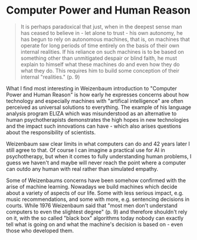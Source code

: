 # Computer Power and Human Reason

>It is perhaps paradoxical that just, when in the deepest sense man has ceased to believe in - let alone to trust - his own autonomy, he has begun to rely on autonomous machines, that is, on machines that operate for long periods of time entirely on the basis of their own internal realities. If his reliance on such machines is to be based on something other than unmitigated despair or blind faith, he must explain to himself what these machines do and even how they do what they do. This requires him to build some conception of their internal "realities." (p. 9)

What I find most interesting in Weizenbaum introduction to "Computer Power and Human Reason" is how early he expresses concerns about how technology and especially machines with "artifical intelligence" are often perceived as universal solutions to everything. The example of his language analysis program ELIZA which was misunderstood as an alternative to human psychotherapists demonstrates the high hopes in new technologies and the impact such innovations can have - which also arises questions about the responsibility of scientists.

Weizenbaum saw clear limits in what computers can do and 42 years later I still agree to that. Of course I can imagine a practical use for AI in psychotherapy, but when it comes to fully understanding human problems, I guess we haven't and maybe will never reach the point where a computer can outdo any human with real rather than simulated empathy.

Some of Weizenbaums concerns have been somehow confirmed with the arise of machine learning. Nowadays we build machines which decide about a variety of aspects of our life. Some with less serious impact, e.g. music recommendations, and some with more, e.g. sentencing decisions in courts. While 1976 Weizenbaum said that "most men don't understand computers to even the slightest degree" (p. 9) and therefore shouldn't rely on it, with the so called "black box" algorithms today nobody can exactly tell what is going on and what the machine's decision is based on - even those who developed them.
